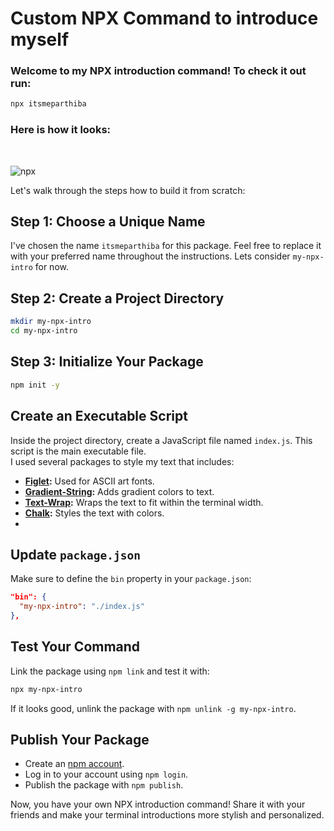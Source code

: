 # Custom NPX Command to introduce myself




### Welcome to my NPX introduction command! To check it out run:<br>
```bash
npx itsmeparthiba
```
### Here is how it looks:
<br>

![npx](https://github.com/Parthiba-Mukhopadhyay/custom_npx_intro/assets/89331202/860decc3-8d5c-4816-8218-a4385926a8b6)

Let's walk through the steps how to build it from scratch:

## Step 1: Choose a Unique Name

I've chosen the name `itsmeparthiba` for this package. Feel free to replace it with your preferred name throughout the instructions. Lets consider `my-npx-intro` for now.

## Step 2: Create a Project Directory

```bash
mkdir my-npx-intro
cd my-npx-intro
```

## Step 3: Initialize Your Package

```bash
npm init -y
```

## Create an Executable Script

Inside the project directory, create a JavaScript file named `index.js`. This script is the main executable file.<br>
I used several packages to style my text that includes:

- **[Figlet](https://www.npmjs.com/package/figlet):** Used for ASCII art fonts.
- **[Gradient-String](https://www.npmjs.com/package/gradient-string):** Adds gradient colors to text.
- **[Text-Wrap](https://www.npmjs.com/package/text-wrap):** Wraps the text to fit within the terminal width.
- **[Chalk](https://www.npmjs.com/package/chalk):** Styles the text with colors.
- 

## Update `package.json`

Make sure to define the `bin` property in your `package.json`:

```json
"bin": {
  "my-npx-intro": "./index.js"
},
```

## Test Your Command

Link the package using `npm link` and test it with:

```bash
npx my-npx-intro
```

If it looks good, unlink the package with `npm unlink -g my-npx-intro`.

## Publish Your Package

- Create an [npm account](https://www.npmjs.com/).
- Log in to your account using `npm login`.
- Publish the package with `npm publish`.

Now, you have your own NPX introduction command! Share it with your friends and make your terminal introductions more stylish and personalized.

